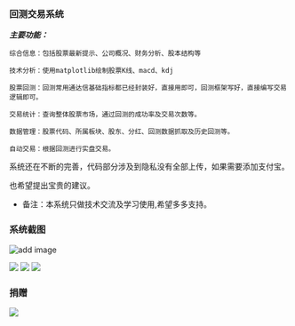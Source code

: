 ### 回测交易系统

***主要功能：***

```
综合信息：包括股票最新提示、公司概况、财务分析、股本结构等

技术分析：使用matplotlib绘制股票K线、macd、kdj

股票回测：回测常用通达信基础指标都已经封装好，直接用即可，回测框架写好，直接编写交易逻辑即可。

交易统计：查询整体股票市场，通过回测的成功率及交易次数等。

数据管理：股票代码、所属板块、股东、分红、回测数据抓取及历史回测等。

自动交易：根据回测进行实盘交易。

```

系统还在不断的完善，代码部分涉及到隐私没有全部上传，如果需要添加支付宝。

也希望提出宝贵的建议。

- 备注：本系统只做技术交流及学习使用,希望多多支持。

### 系统截图

![add image](https://img11.weikeimg.com/data/uploads/2020/07/12/7506176235f0acc7dd7fe9.png?x-oss-process=image/resize,w_880)

<img src='https://img11.weikeimg.com/data/uploads/2020/07/12/7977175895f0acc8e0be97.png?x-oss-process=image/resize,w_880'>

<img src='https://img11.weikeimg.com/data/uploads/2020/07/12/17328155295f0acc968613c.png?x-oss-process=image/resize,w_880'>

<img src='https://img11.weikeimg.com/data/uploads/2020/07/12/12926895315f0acca03932e.png?x-oss-process=image/resize,w_880'>

### 捐赠
<img src='http://m.qpic.cn/psc?/2e5b4faf-e853-4bd0-a8a1-9e97b29f4b91/wypR0IxWW6UIbKA8*m6pvinkmd2Xl2vVmWt0zV*btE8OyPHfje3139e0eaCpHkm6GDlCpKa2vSnCAGBqb55ZMg!!/b&bo=OARwCAAAAAARB3Q!&rf=viewer_4'>

